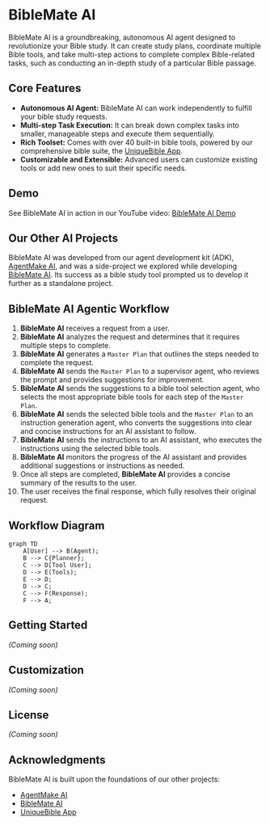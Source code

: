 # BibleMate AI

BibleMate AI is a groundbreaking, autonomous AI agent designed to revolutionize your Bible study. It can create study plans, coordinate multiple Bible tools, and take multi-step actions to complete complex Bible-related tasks, such as conducting an in-depth study of a particular Bible passage.

## Core Features

*   **Autonomous AI Agent:** BibleMate AI can work independently to fulfill your bible study requests.
*   **Multi-step Task Execution:** It can break down complex tasks into smaller, manageable steps and execute them sequentially.
*   **Rich Toolset:** Comes with over 40 built-in bible tools, powered by our comprehensive bible suite, the [UniqueBible App](https://github.com/eliranwong/UniqueBible).
*   **Customizable and Extensible:** Advanced users can customize existing tools or add new ones to suit their specific needs.

## Demo

See BibleMate AI in action in our YouTube video: [BibleMate AI Demo](https://www.youtube.com/watch?v=2BPZVufnKJU&feature=youtu.be)

## Our Other AI Projects

BibleMate AI was developed from our agent development kit (ADK), [AgentMake AI](https://github.com/eliranwong/agentmake), and was a side-project we explored while developing [BibleMate AI](https://github.com/eliranwong/BibleMate). Its success as a bible study tool prompted us to develop it further as a standalone project.

## BibleMate AI Agentic Workflow

1.  **BibleMate AI** receives a request from a user.
2.  **BibleMate AI** analyzes the request and determines that it requires multiple steps to complete.
3.  **BibleMate AI** generates a `Master Plan` that outlines the steps needed to complete the request.
4.  **BibleMate AI** sends the `Master Plan` to a supervisor agent, who reviews the prompt and provides suggestions for improvement.
5.  **BibleMate AI** sends the suggestions to a bible tool selection agent, who selects the most appropriate bible tools for each step of the `Master Plan`.
6.  **BibleMate AI** sends the selected bible tools and the `Master Plan` to an instruction generation agent, who converts the suggestions into clear and concise instructions for an AI assistant to follow.
7.  **BibleMate AI** sends the instructions to an AI assistant, who executes the instructions using the selected bible tools.
8.  **BibleMate AI** monitors the progress of the AI assistant and provides additional suggestions or instructions as needed.
9.  Once all steps are completed, **BibleMate AI** provides a concise summary of the results to the user.
10. The user receives the final response, which fully resolves their original request.

## Workflow Diagram

```mermaid
graph TD
    A[User] --> B(Agent);
    B --> C{Planner};
    C --> D[Tool User];
    D --> E(Tools);
    E --> D;
    D --> C;
    C --> F(Response);
    F --> A;
```

## Getting Started

*(Coming soon)*

## Customization

*(Coming soon)*

## License

*(Coming soon)*

## Acknowledgments

BibleMate AI is built upon the foundations of our other projects:
*   [AgentMake AI](https.github.com/eliranwong/agentmake)
*   [BibleMate AI](https.github.com/eliranwong/BibleMate)
*   [UniqueBible App](https.github.com/eliranwong/UniqueBible)